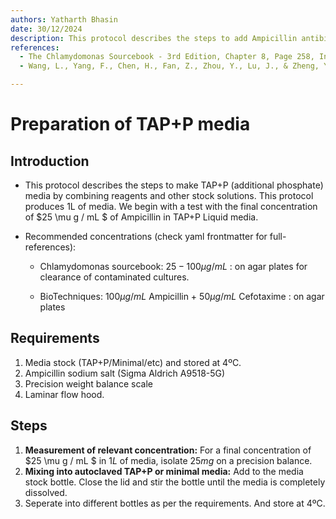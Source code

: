 ```yaml
---
authors: Yatharth Bhasin
date: 30/12/2024 
description: This protocol describes the steps to add Ampicillin antibiotic to existing media for CR cultivation.
references:
  - The Chlamydomonas Sourcebook - 3rd Edition, Chapter 8, Page 258, Indexed paragraph 4
  - Wang, L., Yang, F., Chen, H., Fan, Z., Zhou, Y., Lu, J., & Zheng, Y. (2016). Antimicrobial Cocktails to Control Bacterial and Fungal Contamination in Chlamydomonas Reinhardtii Cultures. BioTechniques, 60(3), 145–- 149. https://doi.org/10.2144/000114392

---
```




# Preparation of TAP+P media

## Introduction

+ This protocol describes the steps to make TAP+P (additional phosphate) media by combining reagents and other stock solutions. This protocol produces 1L of media. We begin with a test with the final concentration of $25 \mu g / mL $ of Ampicillin in TAP+P Liquid media.

+ Recommended concentrations (check yaml frontmatter for full-references):

	- Chlamydomonas sourcebook: $25-100 \mu g/mL$ : on agar plates for clearance of contaminated cultures.

	- BioTechniques: $100 \mu g/mL$ Ampicillin + $50 \mu g / mL$ Cefotaxime : on agar plates


## Requirements

1. Media stock (TAP+P/Minimal/etc) and stored at 4ºC.
2. Ampicillin sodium salt (Sigma Aldrich A9518-5G)
3. Precision weight balance scale
4. Laminar flow hood.

## Steps

1. **Measurement of relevant concentration:**
	For a final concentration of $25 \mu g / mL $ in $1L$ of media, isolate $25mg$ on a precision balance. 
2. **Mixing into autoclaved TAP+P or minimal media:**
	Add to the media stock bottle. Close the lid and stir the bottle until the media is completely dissolved.
3. Seperate into different bottles as per the requirements. And store at 4ºC.